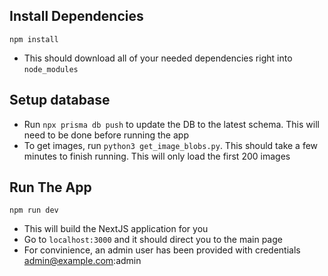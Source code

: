 ## Install Dependencies

`npm install`

- This should download all of your needed dependencies right into `node_modules`

## Setup database
- Run ` npx prisma db push ` to update the DB to the latest schema. This will need to be done before running the app
- To get images, run `python3 get_image_blobs.py`. This should take a few minutes to finish running. This will only load the first 200 images

## Run The App

`npm run dev`

- This will build the NextJS application for you
- Go to `localhost:3000` and it should direct you to the main page
- For convinience, an admin user has been provided with credentials admin@example.com:admin
